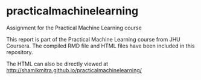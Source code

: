 # practicalmachinelearning
Assignment for the Practical Machine Learning course

This report is part of the Practical Machine Learning course from JHU Coursera. The compiled RMD file and HTML files have been included in this repository.

The HTML can also be directly viewed at http://shamikmitra.github.io/practicalmachinelearning/
